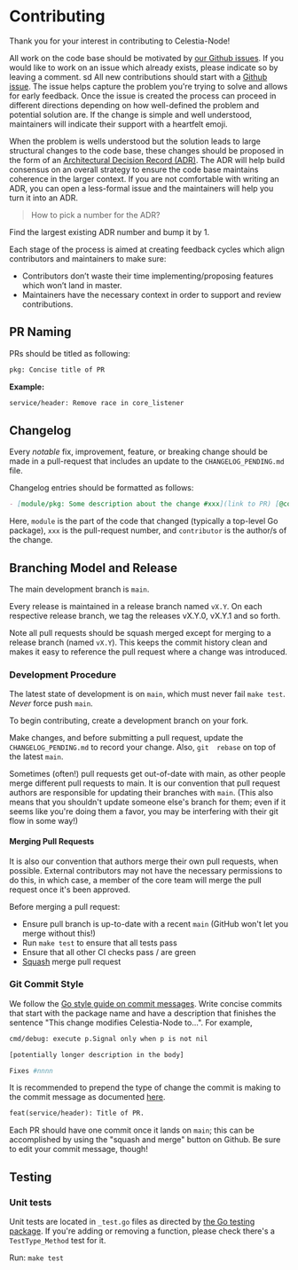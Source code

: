 # Contributing

Thank you for your interest in contributing to Celestia-Node! 

All work on the code base should be motivated by [our Github
issues](https://github.com/celestiaorg/celestia-node/issues). If you
would like to work on an issue which already exists, please indicate so
by leaving a comment.
sd
All new contributions should start with a [Github
issue](https://github.com/celestiaorg/celestia-node/issues/new/choose). The
issue helps capture the problem you're trying to solve and allows for
early feedback. Once the issue is created the process can proceed in different
directions depending on how well-defined the problem and potential
solution are. If the change is simple and well understood, maintainers
will indicate their support with a heartfelt emoji.

When the problem is wells understood but the solution leads to large structural
changes to the code base, these changes should be proposed in the form of an
[Architectural Decision Record (ADR)](./docs/adr/). The ADR will help
build consensus on an overall strategy to ensure the code base maintains
coherence in the larger context. If you are not comfortable with writing an
ADR, you can open a less-formal issue and the maintainers will help you turn it
into an ADR.

> How to pick a number for the ADR?

Find the largest existing ADR number and bump it by 1.

Each stage of the process is aimed at creating feedback cycles which align contributors and maintainers to make sure:

- Contributors don’t waste their time implementing/proposing features which won’t land in master.
- Maintainers have the necessary context in order to support and review contributions.

## PR Naming

PRs should be titled as following: 
```txt
pkg: Concise title of PR
```

**Example:**

```txt
service/header: Remove race in core_listener
```

## Changelog

Every *notable* fix, improvement, feature, or breaking change should be made in a
pull-request that includes an update to the `CHANGELOG_PENDING.md` file.

Changelog entries should be formatted as follows:

```md
- [module/pkg: Some description about the change #xxx](link to PR) [@contributor](link to contributer github) 
```

Here, `module` is the part of the code that changed (typically a
top-level Go package), `xxx` is the pull-request number, and `contributor`
is the author/s of the change.

## Branching Model and Release

The main development branch is `main`.

Every release is maintained in a release branch named `vX.Y`. On each respective release branch, we tag the releases 
vX.Y.0, vX.Y.1 and so forth.

Note all pull requests should be squash merged except for merging to a release branch (named `vX.Y`). This keeps the commit history clean and makes it
easy to reference the pull request where a change was introduced.

### Development Procedure

The latest state of development is on `main`, which must never fail `make test`. _Never_ force push `main`.

To begin contributing, create a development branch on your fork.

Make changes, and before submitting a pull request, update the `CHANGELOG_PENDING.md` to record your change. Also, `git 
rebase` on top of the latest `main`. 

Sometimes (often!) pull requests get out-of-date with main, as other people merge different pull requests to main. It is
our convention that pull request authors are responsible for updating their branches with `main`. (This also means that you shouldn't update someone else's branch for them; even if it seems like you're doing them a favor, you may be interfering with their git flow in some way!)

#### Merging Pull Requests

It is also our convention that authors merge their own pull requests, when possible. External contributors may not have the necessary permissions to do this, in which case, a member of the core team will merge the pull request once it's been approved.

Before merging a pull request:

- Ensure pull branch is up-to-date with a recent `main` (GitHub won't let you merge without this!)
- Run `make test` to ensure that all tests pass
- Ensure that all other CI checks pass / are green
- [Squash](https://stackoverflow.com/questions/5189560/squash-my-last-x-commits-together-using-git) merge pull request

### Git Commit Style

We follow the [Go style guide on commit messages](https://tip.golang.org/doc/contribute.html#commit_messages). Write concise commits that start with the package name and have a description that finishes the sentence "This change modifies Celestia-Node to...". For example,

```sh
cmd/debug: execute p.Signal only when p is not nil

[potentially longer description in the body]

Fixes #nnnn
```

It is recommended to prepend the type of change the commit is making to the commit message as documented [here](https://www.conventionalcommits.org/en/v1.0.0/).

```txt
feat(service/header): Title of PR.
```

Each PR should have one commit once it lands on `main`; this can be accomplished by using the "squash and merge" button on Github. Be sure to edit your commit message, though!

## Testing

### Unit tests

Unit tests are located in `_test.go` files as directed by [the Go testing
package](https://golang.org/pkg/testing/). If you're adding or removing a
function, please check there's a `TestType_Method` test for it.

Run: `make test`
